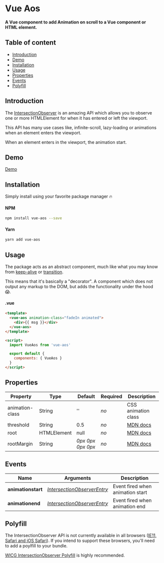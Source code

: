 # Vue Aos
**A Vue component to add Animation on scroll to a Vue component or HTML element.**

## Table of content

* [Introduction](#introduction)
* [Demo](#demo)
* [Installation](#installation)
* [Usage](#usage)
* [Properties](#properties)
* [Events](#events)
* [Polyfill](#polyfill)

## Introduction

The [IntersectionObserver](https://developer.mozilla.org/en-US/docs/Web/API/Intersection_Observer_API) is an amazing API which allows you to observe one or more HTMLElement for when it has entered or left the viewport.

This API has many use cases like, infinite-scroll, lazy-loading or animations when an element enters the viewport.

When an element enters in the viewport, the animation start.

## Demo

[Demo](https://Se7en-IT.github.io/vue-aos/)

## Installation

Simply install using your favorite package manager 🔥

#### NPM
```bash
npm install vue-aos --save
```

#### Yarn
```bash
yarn add vue-aos
```



## Usage

The package acts as an abstract component, much like what you may know from [keep-alive](https://vuejs.org/v2/api/#keep-alive) or [transition](https://vuejs.org/v2/api/#transition).

This means that it's basically a "decorator". A component which does not output any markup to the DOM, but adds the functionality under the hood 😱.

#### .vue

```html
<template>
  <vue-aos animation-class="fadeIn animated">
    <div>{{ msg }}</div>
  </vue-aos>
</template>

<script>
  import VueAos from 'vue-aos'

  export default {
    components: { VueAos }
  }
</script>
```



## Properties

| Property   | Type        | Default           | Required | Description                              |
| ---------- | ----------- | ----------------- | -------- | ---------------------------------------- |
| animation-class | String | '' | *no* | CSS animation class
| threshold  | String       | 0.5          | *no*     | [MDN docs](https://developer.mozilla.org/en-US/docs/Web/API/Intersection_Observer_API#Intersection_observer_options) |
| root       | HTMLElement | null              | *no*     | [MDN docs](https://developer.mozilla.org/en-US/docs/Web/API/Intersection_Observer_API#Intersection_observer_options) |
| rootMargin | String      | *0px 0px 0px 0px* | *no*     | [MDN docs](https://developer.mozilla.org/en-US/docs/Web/API/Intersection_Observer_API#Intersection_observer_options) |



## Events

| Name       | Arguments                                | Description                              |
| ---------- | ---------------------------------------- | ---------------------------------------- |
| **animationstart**  | [*IntersectionObserverEntry*](https://developer.mozilla.org/en-US/docs/Web/API/IntersectionObserverEntry) | Event fired when animation start |
| **animationend**  | [*IntersectionObserverEntry*](https://developer.mozilla.org/en-US/docs/Web/API/IntersectionObserverEntry) | Event fired when animation end |

## Polyfill

The IntersectionObserver API is not currently available in all browsers ([IE11, Safari and iOS Safari](http://caniuse.com/#feat=intersectionobserver)). If you intend to support these browsers, you'll need to add a poylfill to your bundle.

[WICG IntersectionObserver Polyfill](https://github.com/w3c/IntersectionObserver/tree/master/polyfill) is highly recommended.